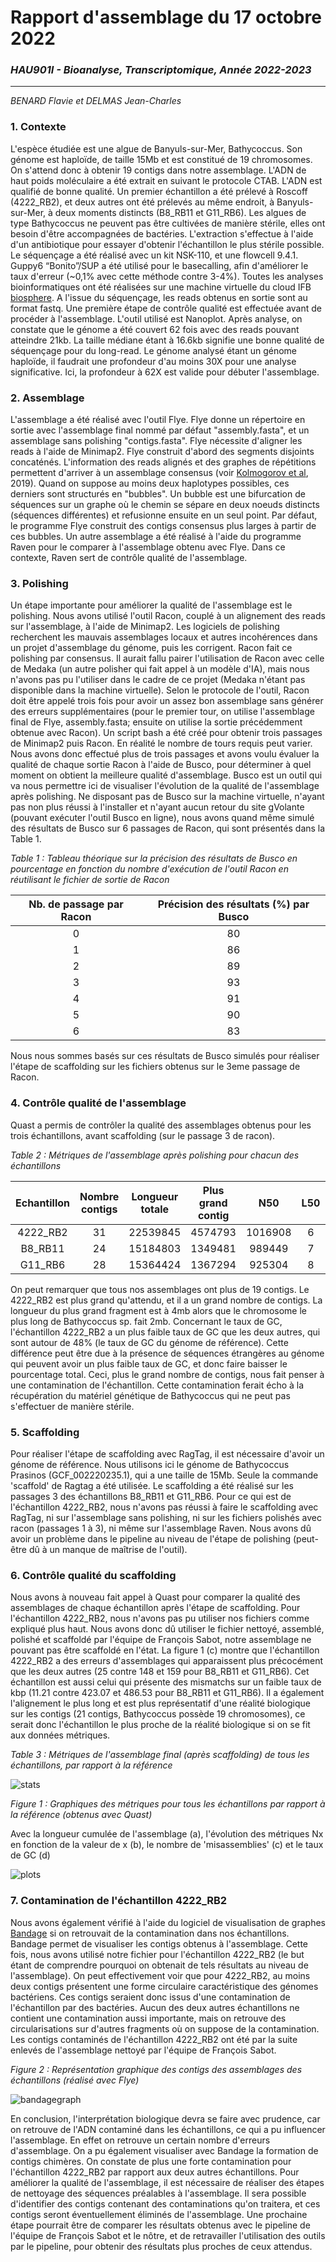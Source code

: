 # Rapport d'assemblage du 17 octobre 2022
### _HAU901I - Bioanalyse, Transcriptomique, Année 2022-2023_
---------------------------------------------
_BENARD Flavie et DELMAS Jean-Charles_

### 1. Contexte
L'espèce étudiée est une algue de Banyuls-sur-Mer, Bathycoccus.
Son génome est haploïde, de taille 15Mb et est constitué de 19 chromosomes. On s'attend donc à obtenir 19 contigs dans notre assemblage.
L'ADN de haut poids moléculaire a été extrait en suivant le protocole CTAB. L'ADN est qualifié de bonne qualité.
Un premier échantillon a été prélevé à Roscoff (4222_RB2), et deux autres ont été prélevés au même endroit, à Banyuls-sur-Mer, à deux moments distincts (B8_RB11 et G11_RB6).
Les algues de type Bathycoccus ne peuvent pas être cultivées de manière stérile, elles ont besoin d'être accompagnées de bactéries. L'extraction s'effectue à l'aide d'un antibiotique pour essayer d'obtenir l'échantillon le plus stérile possible.
Le séquençage a été réalisé avec un kit NSK-110, et une flowcell 9.4.1. Guppy6 “Bonito”/SUP a été utilisé pour le basecalling, afin d'améliorer le taux d'erreur (~0,1% avec cette méthode contre 3-4%).
Toutes les analyses bioinformatiques ont été réalisées sur une machine virtuelle du cloud IFB [biosphere].
A l'issue du séquençage, les reads obtenus en sortie sont au format fastq.
Une première étape de contrôle qualité est effectuée avant de procéder à l'assemblage. L'outil utilisé est Nanoplot. Après analyse, on constate que le génome a été couvert 62 fois avec des reads pouvant atteindre 21kb. La taille médiane étant à 16.6kb signifie une bonne qualité de séquençage pour du long-read. Le génome analysé étant un génome haploïde, il faudrait une profondeur d'au moins 30X pour une analyse significative. Ici, la profondeur à 62X est valide pour débuter l'assemblage.

### 2. Assemblage
L'assemblage a été réalisé avec l'outil Flye. Flye donne un répertoire en sortie avec l'assemblage final nommé par défaut "assembly.fasta", et un assemblage sans polishing "contigs.fasta". Flye nécessite d'aligner les reads à l'aide de Minimap2. Flye construit d'abord des segments disjoints concaténés. L'information des reads alignés et des graphes de répétitions permettent d'arriver à un assemblage consensus (voir [Kolmogorov et al], 2019).
Quand on suppose au moins deux haplotypes possibles, ces derniers sont structurés en "bubbles". Un bubble est une bifurcation de séquences sur un graphe où le chemin se sépare en deux noeuds distincts (séquences différentes) et refusionne ensuite en un seul point. Par défaut, le programme Flye construit des contigs consensus plus larges à partir de ces bubbles. 
Un autre assemblage a été réalisé à l'aide du programme Raven pour le comparer à l'assemblage obtenu avec Flye. Dans ce contexte, Raven sert de contrôle qualité de l'assemblage.

### 3. Polishing
Un étape importante pour améliorer la qualité de l'assemblage est le polishing. 
Nous avons utilisé l'outil Racon, couplé à un alignement des reads sur l'assemblage, à l'aide de Minimap2. Les logiciels de polishing recherchent les mauvais assemblages locaux et autres incohérences dans un projet d'assemblage du génome, puis les corrigent. Racon fait ce polishing par consensus. Il aurait fallu pairer l'utilisation de Racon avec celle de Medaka (un autre polisher qui fait appel à un modèle d'IA), mais nous n'avons pas pu l'utiliser dans le cadre de ce projet (Medaka n'étant pas disponible dans la machine virtuelle). 
Selon le protocole de l'outil, Racon doit être appelé trois fois pour avoir un assez bon assemblage sans générer des erreurs supplémentaires (pour le premier tour, on utilise l'assemblage final de Flye, assembly.fasta; ensuite on utilise la sortie précédemment obtenue avec Racon). Un script bash a été créé pour obtenir trois passages de Minimap2 puis Racon. En réalité le nombre de tours requis peut varier. Nous avons donc effectué plus de trois passages et avons voulu évaluer la qualité de chaque sortie Racon à l'aide de Busco, pour déterminer à quel moment on obtient la meilleure qualité d'assemblage. Busco est un outil qui va nous permettre ici de visualiser l'évolution de la qualité de l'assemblage après polishing. Ne disposant pas de Busco sur la machine virtuelle, n'ayant pas non plus réussi à l'installer et n'ayant aucun retour du site gVolante (pouvant exécuter l'outil Busco en ligne), nous avons quand même simulé des résultats de Busco sur 6 passages de Racon, qui sont présentés dans la Table 1.

_Table 1 : Tableau théorique sur la précision des résultats de Busco en pourcentage en fonction du nombre d'exécution de l'outil Racon en réutilisant le fichier de sortie de Racon_

| Nb. de passage par Racon | Précision des résultats (%) par Busco | 
|:------------------------:|:-------------------------------------:|
|            0             |                   80                  | 
|            1             |                   86                  | 
|            2             |                   89                  | 
|            3             |                   93                  | 
|            4             |                   91                  | 
|            5             |                   90                  | 
|            6             |                   83                  | 

Nous nous sommes basés sur ces résultats de Busco simulés pour réaliser l'étape de scaffolding sur les fichiers obtenus sur le 3eme passage de Racon. 


### 4. Contrôle qualité de l'assemblage

Quast a permis de contrôler la qualité des assemblages obtenus pour les trois échantillons, avant scaffolding (sur le passage 3 de racon).


_Table 2 : Métriques de l'assemblage après polishing pour chacun des échantillons_


| Echantillon | Nombre contigs | Longueur totale | Plus grand contig |   N50   | L50 | GC (%)  | Misassemblies |
|:-----------:|:--------------:|:---------------:|:-----------------:|:-------:|:---:|:-------:|:-------------:|
|  4222_RB2   |       31       |    22539845     |      4574793      | 1016908 |  6  |  45.81  |       25      |
|   B8_RB11   |       24       |    15184803     |      1349481      |  989449 |  7  |  48.03  |      144      |
|   G11_RB6   |       28       |    15364424     |      1367294      |  925304 |  8  |  47.96  |      159      |

On peut remarquer que tous nos assemblages ont plus de 19 contigs. Le 4222_RB2 est plus grand qu'attendu, et il a un grand nombre de contigs. La longueur du plus grand fragment est à 4mb alors que le chromosome le plus long de Bathycoccus sp. fait 2mb. 
Concernant le taux de GC, l'échantillon 4222_RB2 a un plus faible taux de GC que les deux autres, qui sont autour de 48% (le taux de GC du génome de référence). Cette différence peut être due à la présence de séquences étrangères au génome qui peuvent avoir un plus faible taux de GC, et donc faire baisser le pourcentage total. Ceci, plus le grand nombre de contigs, nous fait penser à une contamination de l'échantillon. Cette contamination ferait écho à la récupération du matériel génétique de Bathycoccus qui ne peut pas s'effectuer de manière stérile.


### 5. Scaffolding

Pour réaliser l'étape de scaffolding avec RagTag, il est nécessaire d'avoir un génome de référence. Nous utilisons ici le génome de Bathycoccus Prasinos (GCF_002220235.1), qui a une taille de 15Mb. Seule la commande 'scaffold' de Ragtag a été utilisée. 
Le scaffolding a été réalisé sur les passages 3 des échantillons B8_RB11 et G11_RB6. Pour ce qui est de l'échantillon 4222_RB2, nous n'avons pas réussi à faire le scaffolding avec RagTag, ni sur l'assemblage sans polishing, ni sur les fichiers polishés avec racon (passages 1 à 3), ni même sur l'assemblage Raven. Nous avons dû avoir un problème dans le pipeline au niveau de l'étape de polishing (peut-être dû à un manque de maîtrise de l'outil).

### 6. Contrôle qualité du scaffolding

Nous avons à nouveau fait appel à Quast pour comparer la qualité des assemblages de chaque échantillon après l'étape de scaffolding. 
Pour l'échantillon 4222_RB2, nous n'avons pas pu utiliser nos fichiers comme expliqué plus haut. Nous avons donc dû utiliser le fichier nettoyé, assemblé, polishé et scaffoldé par l'équipe de François Sabot, notre assemblage ne pouvant pas être scaffoldé en l'état. 
La figure 1 (c) montre que l'échantillon 4222_RB2 a des erreurs d'assemblages qui apparaissent plus précocément que les deux autres (25 contre 148 et 159 pour B8_RB11 et G11_RB6). Cet échantillon est aussi celui qui présente des mismatchs sur un faible taux de kbp (11.21 contre 423.07 et 486.53 pour B8_RB11 et G11_RB6). Il a également l'alignement le plus long et est plus représentatif d'une réalité biologique sur les contigs (21 contigs, Bathycoccus possède 19 chromosomes), ce serait donc l'échantillon le plus proche de la réalité biologique si on se fit aux données métriques.


_Table 3 : Métriques de l'assemblage final (après scaffolding) de tous les échantillons, par rapport à la référence_


![stats](https://github.com/flavi23/TPAssemblage/blob/main/6.Quast/all_stats.png)


_Figure 1 : Graphiques des métriques pour tous les échantillons par rapport à la référence (obtenus avec Quast)_

Avec la longueur cumulée de l'assemblage (a), l'évolution des métriques Nx en fonction de la valeur de x (b), le nombre de 'misassemblies' (c) et le taux de GC (d)


![plots](https://github.com/flavi23/TPAssemblage/blob/main/6.Quast/all_plots.png)


### 7. Contamination de l'échantillon 4222_RB2

Nous avons également vérifié à l'aide du logiciel de visualisation de graphes [Bandage] si on retrouvait de la contamination dans nos échantillons. Bandage permet de visualiser les contigs obtenus à l'assemblage. Cette fois, nous avons utilisé notre fichier pour l'échantillon 4222_RB2 (le but étant de comprendre pourquoi on obtenait de tels résultats au niveau de l'assemblage). On peut effectivement voir que pour 4222_RB2, au moins deux contigs présentent une forme circulaire caractéristique des génomes bactériens. Ces contigs seraient donc issus d'une contamination de l'échantillon par des bactéries. Aucun des deux autres échantillons ne contient une contamination aussi importante, mais on retrouve des circularisations sur d'autres fragments où on suppose de la contamination. 
Les contigs contaminés de l'échantillon 4222_RB2 ont été par la suite enlevés de l'assemblage nettoyé par l'équipe de François Sabot. 


_Figure 2 : Représentation graphique des contigs des assemblages des échantillons (réalisé avec Flye)_


![bandagegraph](https://github.com/flavi23/TPAssemblage/blob/main/8.Bandage/unknown.png)


En conclusion, l'interprétation biologique devra se faire avec prudence, car on retrouve de l'ADN contaminé dans les échantillons, ce qui a pu influencer l'assemblage. En effet on retrouve un certain nombre d'erreurs d'assemblage. On a pu également visualiser avec Bandage la formation de contigs chimères. On constate de plus une forte contamination pour l'échantillon 4222_RB2 par rapport aux deux autres échantillons. Pour améliorer la qualité de l'assemblage, il est nécessaire de réaliser des étapes de nettoyage des séquences préalables à l'assemblage. Il sera possible d'identifier des contigs contenant des contaminations qu'on traitera, et ces contigs seront éventuellement éliminés de l'assemblage. 
Une prochaine étape pourrait être de comparer les résultats obtenus avec le pipeline de l'équipe de François Sabot et le nôtre, et de retravailler l'utilisation des outils par le pipeline, pour obtenir des résultats plus proches de ceux attendus. 

[//]: # (Liens)
   [Kolmogorov et al]: <https://www.nature.com/articles/s41587-019-0072-8>
   [biosphere]: <https://biosphere.france-bioinformatique.fr/>
   [southGreen]: <https://github.com/SouthGreenPlatform/training_SV_teaching/tree/2022>
   [Bandage]: <https://academic.oup.com/bioinformatics/article/31/20/3350/196114>
   
